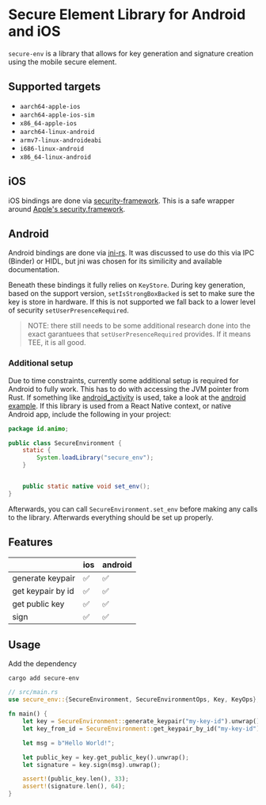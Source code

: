 # Secure Element Library for Android and iOS

`secure-env` is a library that allows for key generation and signature creation using the mobile secure element.

## Supported targets

-   `aarch64-apple-ios`
-   `aarch64-apple-ios-sim`
-   `x86_64-apple-ios`
-   `aarch64-linux-android`
-   `armv7-linux-androideabi`
-   `i686-linux-android`
-   `x86_64-linux-android`

## iOS

iOS bindings are done via [security-framework](https://github.com/kornelski/rust-security-framework). This is a safe wrapper around [Apple's security.framework](https://developer.apple.com/documentation/security).

## Android

Android bindings are done via [jni-rs](https://github.com/jni-rs/jni-rs). It was discussed to use do this via IPC (Binder) or HIDL, but jni was chosen for its similicity and available documentation.

Beneath these bindings it fully relies on `KeyStore`. During key generation, based on the support version, `setIsStrongBoxBacked` is set to make sure the key is store in hardware. If this is not supported we fall back to a lower level of security `setUserPresenceRequired`.

> NOTE: there still needs to be some additional research done into the exact garantuees that `setUserPresenceRequired` provides. If it means TEE, it is all good.

### Additional setup

Due to time constraints, currently some additional setup is required for Android to fully work. This has to do with accessing the JVM pointer from Rust. If something like [android_activity](https://github.com/rust-mobile/android-activity) is used, take a look at the [android example](./examples/android/src/lib.rs). If this library is used from a React Native context, or native Android app, include the following in your project:

```java
package id.animo;

public class SecureEnvironment {
    static {
        System.loadLibrary("secure_env");
    }


    public static native void set_env();
}

```

Afterwards, you can call `SecureEnvironment.set_env` before making any calls to the library. Afterwards everything should be set up properly.

## Features

|                   | ios | android |
| ----------------- | --- | ------- |
| generate keypair  | ✅  | ✅      |
| get keypair by id | ✅  | ✅      |
| get public key    | ✅  | ✅      |
| sign              | ✅  | ✅      |

## Usage

Add the dependency

```console
cargo add secure-env
```

```rust
// src/main.rs
use secure_env::{SecureEnvironment, SecureEnvironmentOps, Key, KeyOps};

fn main() {
    let key = SecureEnvironment::generate_keypair("my-key-id").unwrap();
    let key_from_id = SecureEnvironment::get_keypair_by_id("my-key-id").unwrap();

    let msg = b"Hello World!";

    let public_key = key.get_public_key().unwrap();
    let signature = key.sign(msg).unwrap();

    assert!(public_key.len(), 33);
    assert!(signature.len(), 64);
}
```
